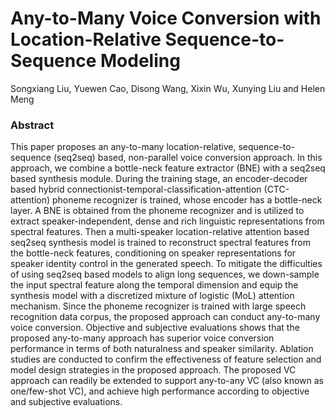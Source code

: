 # Any-to-Many Voice Conversion with Location-Relative Sequence-to-Sequence Modeling
Songxiang Liu, Yuewen Cao, Disong Wang, Xixin Wu, Xunying Liu and Helen Meng
### Abstract
This paper proposes an any-to-many location-relative, sequence-to-sequence (seq2seq) based, non-parallel voice conversion approach. 
In this approach, we combine a bottle-neck feature extractor (BNE) with a seq2seq based synthesis module. During the training stage, 
an encoder-decoder based hybrid connectionist-temporal-classification-attention (CTC-attention) phoneme recognizer is trained, 
whose encoder has a bottle-neck layer. A BNE is obtained from the phoneme recognizer and is utilized to extract speaker-independent, 
dense and rich linguistic representations from spectral features. Then a multi-speaker location-relative attention based seq2seq synthesis 
model is trained to reconstruct spectral features from the bottle-neck features, conditioning on speaker representations for speaker 
identity control in the generated speech. To mitigate the difficulties of using seq2seq based models to align long sequences, we down-sample 
the input spectral feature along the temporal dimension and equip the synthesis model with a discretized mixture of logistic (MoL) attention mechanism. 
Since the phoneme recognizer is trained with large speech recognition data corpus, the proposed approach can conduct any-to-many voice conversion.
Objective and subjective evaluations shows that the proposed any-to-many approach has superior voice conversion performance in terms of both 
naturalness and speaker similarity. Ablation studies are conducted to confirm the effectiveness of feature selection and model design strategies 
in the proposed approach. The proposed VC approach can readily be extended to support any-to-any VC (also known as one/few-shot VC), and achieve 
high performance according to objective and subjective evaluations.
